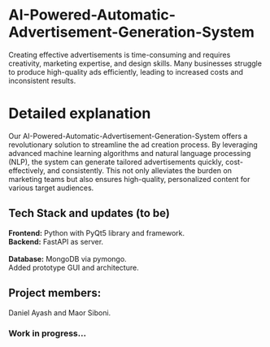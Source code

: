 # AI-Powered-Automatic-Advertisement-Generation-System
Creating effective advertisements is time-consuming and requires creativity, marketing expertise, and design skills. Many businesses struggle to produce high-quality ads efficiently, leading to increased costs and inconsistent results. 
# Detailed explanation
Our AI-Powered-Automatic-Advertisement-Generation-System offers a revolutionary solution to streamline the ad creation process. By leveraging advanced machine learning algorithms and natural language processing (NLP), the system can generate tailored advertisements quickly, cost-effectively, and consistently. This not only alleviates the burden on marketing teams but also ensures high-quality, personalized content for various target audiences.

## Tech Stack and updates (to be)
**Frontend:** Python  with PyQt5 library and framework.<br /> 
**Backend:** FastAPI as server.<br />  
**Database:** MongoDB via pymongo.<br /> 
Added prototype GUI and architecture.

## Project members:
Daniel Ayash and Maor Siboni.

### Work in progress...
